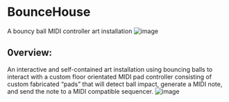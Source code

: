 # BounceHouse
A bouncy ball MIDI controller art installation
![image](https://github.com/dandegeest/BounceHouse/assets/73483425/86ae4651-b598-4382-84b6-660a2462e244)

## 0verview:

An interactive and self-contained art installation using bouncing balls to interact with a custom floor orientated MIDI pad controller consisting of custom fabricated “pads” that will detect ball impact, generate a MIDI note, and send the note to a MIDI compatible sequencer.
![image](https://github.com/dandegeest/BounceHouse/assets/73483425/91c6d74d-1e08-4705-a544-f923754ef3e4)




